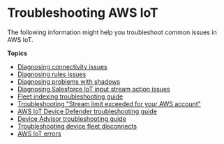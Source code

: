 # Troubleshooting AWS IoT<a name="iot_troubleshooting"></a>

The following information might help you troubleshoot common issues in AWS IoT\.

**Topics**
+ [Diagnosing connectivity issues](diagnosing-connectivity-issues.md)
+ [Diagnosing rules issues](diagnosing-rules.md)
+ [Diagnosing problems with shadows](diagnosing-shadows.md)
+ [Diagnosing Salesforce IoT input stream action issues](diagnosing-salesforce.md)
+ [Fleet indexing troubleshooting guide](fleet-indexing-troubleshooting.md)
+ [Troubleshooting "Stream limit exceeded for your AWS account"](ota-troubleshooting-stream-limit.md)
+ [AWS IoT Device Defender troubleshooting guide](device-defender-troubleshoot.md)
+ [Device Advisor troubleshooting guide](device-advisor-troubleshooting.md)
+ [Troubleshooting device fleet disconnects](ota-troubleshooting-fleet-disconnects.md)
+ [AWS IoT errors](iot-errors.md)
